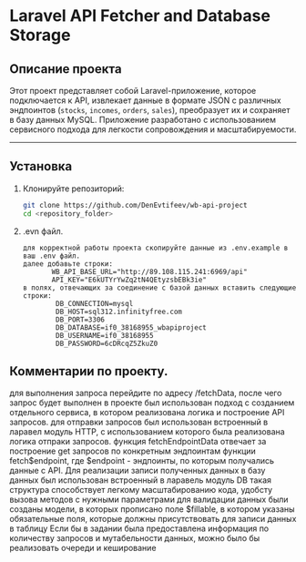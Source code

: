 # Laravel API Fetcher and Database Storage

## Описание проекта
Этот проект представляет собой Laravel-приложение, которое подключается к API, извлекает данные в формате JSON с различных эндпоинтов (`stocks`, `incomes`, `orders`, `sales`), преобразует их и сохраняет в базу данных MySQL. Приложение разработано с использованием сервисного подхода для легкости сопровождения и масштабируемости.

---

## Установка

1. Клонируйте репозиторий:
   ```bash
   git clone https://github.com/DenEvtifeev/wb-api-project
   cd <repository_folder>
   
2. .evn файл.
    ```
    для корректной работы проекта скопируйте данные из .env.example в ваш .env файл.
    далее добавьте строки:
           WB_API_BASE_URL="http://89.108.115.241:6969/api"
           API_KEY="E6kUTYrYwZq2tN4QEtyzsbEBk3ie"
    в полях, отвечающих за соединение с базой данных вставить следующие строки:
            DB_CONNECTION=mysql
            DB_HOST=sql312.infinityfree.com
            DB_PORT=3306
            DB_DATABASE=if0_38168955_wbapiproject
            DB_USERNAME=if0_38168955
            DB_PASSWORD=6cDRcqZ5ZkuZ0
## Комментарии по проекту.
для выполнения запроса перейдите по адресу /fetchData, после чего запрос будет выполнен
в проекте был использован подход с созданием отдельного сервиса, в котором реализована логика и построение API запросов.
для отправки запросов был использован встроенный в ларавел модуль HTTP, с использованием которого была реализована логика отпраки запросов.
функция fetchEndpointData отвечает за построение get запросов по конкретным эндпоинтам
функции fetch$endpoint, где $endpoint - эндпоинты, по которым получались данные с API.
Для реализации записи полученных данных в базу данных был использован встроенный в ларавель модуль DB
такая структура способствует легкому масштабированию кода, удобсту вызова методов с нужными параметрами
для валидации данных были созданы модели, в которых прописано поле $fillable, в котором указаны обязательные поля, которые должны присутствовать для записи данных в таблицу
Если бы в задании была предоставлена информация по количеству запросов и мутабельности данных, можно было бы реализовать очереди и кеширование
